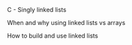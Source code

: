  C - Singly linked lists


 When and why using linked lists vs arrays

 How to build and use linked lists
